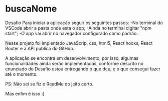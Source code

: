 # buscaNome
Desafio
Para iniciar a aplicação seguir os seguintes passos:
 -No terminal do VSCode abrir a pasta onde esta o app;
 -Ainda no terminal digitar "npm start";
 -O app vai abrir no navegador configurado como padrão.
 
 Nesse projeto foi implentado JavaScrip, css, html5, React hooks, React Router e a API publica do GitHub.
 
 A aplicação se encontra em desenvolvimento, por isso, algumas funcionalidades ainda serão implementadas, conforme descrito no enunciado do Desafio 
 estou entregando o que deu, e o que consegui fazer até o momento.
 
 PS: Não sei se fiz o ReadMe do jeito certo. 
 
 Mas enfim é isso :)

